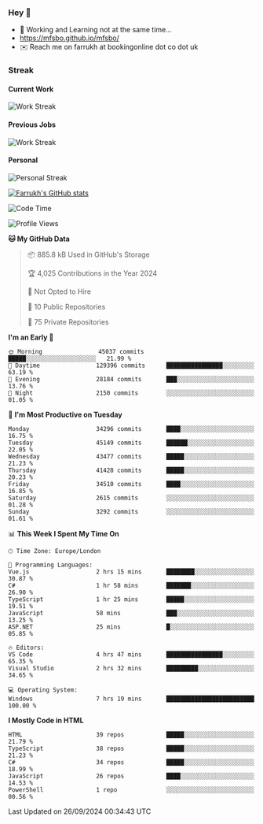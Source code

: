 ### Hey 👋

- 🏃 Working and Learning not at the same time...
- https://mfsbo.github.io/mfsbo/
- ✉️ Reach me on farrukh at bookingonline dot co dot uk

### Streak
#### Current Work
![Work Streak](https://streak-stats.demolab.com/?user=mfsbo)
#### Previous Jobs
![Work Streak](https://streak-stats.demolab.com/?user=farrukhcw)
#### Personal
![Personal Streak](https://streak-stats.demolab.com/?user=farrukhsubhani)

[![Farrukh's GitHub stats](https://github-readme-stats.vercel.app/api?username=mfsbo&hide=stars&count_private=true)](https://github.com/mfsbo/)

<!--START_SECTION:waka-->
![Code Time](http://img.shields.io/badge/Code%20Time-745%20hrs%2027%20mins-blue)

![Profile Views](http://img.shields.io/badge/Profile%20Views-0-blue)

**🐱 My GitHub Data** 

> 📦 885.8 kB Used in GitHub's Storage 
 > 
> 🏆 4,025 Contributions in the Year 2024
 > 
> 🚫 Not Opted to Hire
 > 
> 📜 10 Public Repositories 
 > 
> 🔑 75 Private Repositories 
 > 
**I'm an Early 🐤** 

```text
🌞 Morning                45037 commits       █████░░░░░░░░░░░░░░░░░░░░   21.99 % 
🌆 Daytime                129396 commits      ████████████████░░░░░░░░░   63.19 % 
🌃 Evening                28184 commits       ███░░░░░░░░░░░░░░░░░░░░░░   13.76 % 
🌙 Night                  2150 commits        ░░░░░░░░░░░░░░░░░░░░░░░░░   01.05 % 
```
📅 **I'm Most Productive on Tuesday** 

```text
Monday                   34296 commits       ████░░░░░░░░░░░░░░░░░░░░░   16.75 % 
Tuesday                  45149 commits       ██████░░░░░░░░░░░░░░░░░░░   22.05 % 
Wednesday                43477 commits       █████░░░░░░░░░░░░░░░░░░░░   21.23 % 
Thursday                 41428 commits       █████░░░░░░░░░░░░░░░░░░░░   20.23 % 
Friday                   34510 commits       ████░░░░░░░░░░░░░░░░░░░░░   16.85 % 
Saturday                 2615 commits        ░░░░░░░░░░░░░░░░░░░░░░░░░   01.28 % 
Sunday                   3292 commits        ░░░░░░░░░░░░░░░░░░░░░░░░░   01.61 % 
```


📊 **This Week I Spent My Time On** 

```text
🕑︎ Time Zone: Europe/London

💬 Programming Languages: 
Vue.js                   2 hrs 15 mins       ████████░░░░░░░░░░░░░░░░░   30.87 % 
C#                       1 hr 58 mins        ███████░░░░░░░░░░░░░░░░░░   26.90 % 
TypeScript               1 hr 25 mins        █████░░░░░░░░░░░░░░░░░░░░   19.51 % 
JavaScript               58 mins             ███░░░░░░░░░░░░░░░░░░░░░░   13.25 % 
ASP.NET                  25 mins             █░░░░░░░░░░░░░░░░░░░░░░░░   05.85 % 

🔥 Editors: 
VS Code                  4 hrs 47 mins       ████████████████░░░░░░░░░   65.35 % 
Visual Studio            2 hrs 32 mins       █████████░░░░░░░░░░░░░░░░   34.65 % 

💻 Operating System: 
Windows                  7 hrs 19 mins       █████████████████████████   100.00 % 
```

**I Mostly Code in HTML** 

```text
HTML                     39 repos            █████░░░░░░░░░░░░░░░░░░░░   21.79 % 
TypeScript               38 repos            █████░░░░░░░░░░░░░░░░░░░░   21.23 % 
C#                       34 repos            █████░░░░░░░░░░░░░░░░░░░░   18.99 % 
JavaScript               26 repos            ████░░░░░░░░░░░░░░░░░░░░░   14.53 % 
PowerShell               1 repo              ░░░░░░░░░░░░░░░░░░░░░░░░░   00.56 % 
```




 Last Updated on 26/09/2024 00:34:43 UTC
<!--END_SECTION:waka-->
<!--
**mfsbo/mfsbo** is a ✨ _special_ ✨ repository because its `README.md` (this file) appears on your GitHub profile.

Here are some ideas to get you started:

- 🔭 I’m currently working on ...
- 🌱 I’m currently learning ...
- 👯 I’m looking to collaborate on ...
- 🤔 I’m looking for help with ...
- 💬 Ask me about ...
- 📫 How to reach me: ...
- 😄 Pronouns: ...
- ⚡ Fun fact: ...
-->
